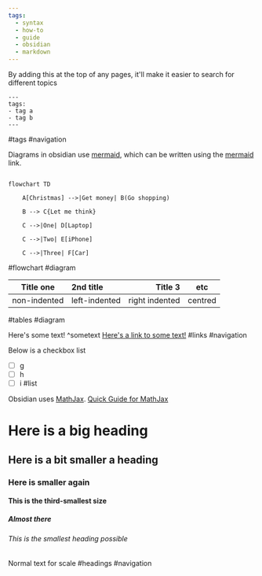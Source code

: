 ```yaml
---
tags:
  - syntax
  - how-to
  - guide
  - obsidian
  - markdown
---
```

By adding this at the top of any pages, it'll make it easier to search for different topics
```
---
tags:
- tag a
- tag b
---
```
#tags #navigation

Diagrams in obsidian use [mermaid](https://mermaid.live/edit), which can be written using the [mermaid](https://mermaid.live/edit) link.
```mermaid

flowchart TD

    A[Christmas] -->|Get money| B(Go shopping)

    B --> C{Let me think}

    C -->|One| D[Laptop]

    C -->|Two| E[iPhone]

    C -->|Three| F[Car]
```
#flowchart #diagram

|**Title one**|**2nd title**|**Title 3**|**etc**|
| - | :- | -: | :-: |
|non-indented|left-indented|right indented|centred|
#tables #diagram 

Here's some text! ^sometext
[Here's a link to some text!](Special%20syntax%201.md#^sometext)
#links #navigation

Below is a checkbox list
- [ ] g
- [ ] h
- [ ] i
#list 

Obsidian uses [MathJax](https://www.mathjax.org/). [Quick Guide for MathJax](https://math.meta.stackexchange.com/questions/5020/mathjax-basic-tutorial-and-quick-reference)

# Here is a big heading
## Here is a bit smaller a heading
### Here is smaller again
#### This is the third-smallest size 
##### Almost there
###### This is the smallest heading possible
Normal text for scale
#headings #navigation 


